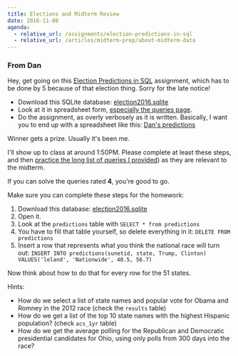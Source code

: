 ```yaml
---
title: Elections and Midterm Review
date: 2016-11-08
agenda:
  - relative_url: /assignments/election-predictions-in-sql
  - relative_url: /articles/midterm-prep/about-midterm-data
---
```



### From Dan

Hey, get going on this [Election Predictions in SQL](/assignments/election-predictions-in-sql) assignment, which has to be done by 5 because of that election thing. Sorry for the late notice!

- Download this SQLite database: [election2016.sqlite](/files/data/midterm/election2016.sqlite)
- Look at it in spreadsheet form, [especially the queries page](https://docs.google.com/spreadsheets/d/11g7klkE409-j9JR-3e6Qv2U9q22uz-TXTjirIh6pe40/edit#gid=1595620166). 
- Do the assignment, as overly verbosely as it is written. Basically, I want you to end up with a spreadsheet like this: [Dan's predictions](https://docs.google.com/spreadsheets/d/1sZzks6XpBhrNigBJP-7cjScphHkwDFAHePzX5QyE1g8/edit#gid=1918008464)

Winner gets a prize. Usually it's been me.





I'll show up to class at around 1:50PM. Please complete at least these steps, and then [practice the long list of queries I provided](https://docs.google.com/spreadsheets/d/11g7klkE409-j9JR-3e6Qv2U9q22uz-TXTjirIh6pe40/edit#gid=1595620166)) as they are relevant to the midterm.

If you can solve the queries rated __4__, you're good to go.


Make sure you can complete these steps for the homework:


1. Download this database: [election2016.sqlite](/files/data/midterm/election2016.sqlite)
2. Open it.
3. Look at the `predictions` table with `SELECT * from predictions`
4. You have to fill that table yourself, so delete everything in it: `DELETE FROM predictions`
5. Insert a row that represents what you think the national race will turn out: `INSERT INTO predictions(sunetid, state, Trump, Clinton) VALUES('leland', 'Nationwide', 40.5, 56.7)`


Now think about how to do that for every row for the 51 states.


Hints:

- How do we select a list of state names and popular vote for Obama and Romney in the 2012 race (check the `results` table)
- How do we get a list of the top 10 state names with the highest Hispanic population? (check `acs_1yr` table)
- How do we get the average polling for the Republican and Democratic presidential candidates for Ohio, using only polls from 300 days into the race?



